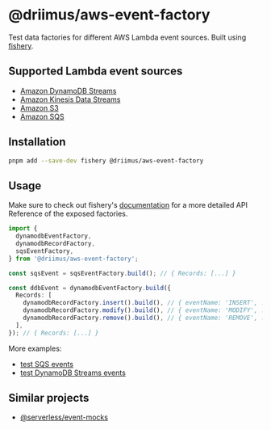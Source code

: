 # @driimus/aws-event-factory

Test data factories for different AWS Lambda event sources. Built using [fishery](https://github.com/thoughtbot/fishery).

## Supported Lambda event sources

- [Amazon DynamoDB Streams](https://docs.aws.amazon.com/amazondynamodb/latest/developerguide/Streams.Lambda.html)
- [Amazon Kinesis Data Streams](https://aws.amazon.com/kinesis/data-streams/)
- [Amazon S3](https://aws.amazon.com/s3/)
- [Amazon SQS](https://aws.amazon.com/sqs/)

## Installation

```sh
pnpm add --save-dev fishery @driimus/aws-event-factory
```

## Usage

Make sure to check out fishery's [documentation](https://github.com/thoughtbot/fishery#documentation) for a more detailed API Reference of the exposed factories.

```ts
import {
  dynamodbEventFactory,
  dynamodbRecordFactory,
  sqsEventFactory,
} from '@driimus/aws-event-factory';

const sqsEvent = sqsEventFactory.build(); // { Records: [...] }

const ddbEvent = dynamodbEventFactory.build({
  Records: [
    dynamodbRecordFactory.insert().build(), // { eventName: 'INSERT', ...}
    dynamodbRecordFactory.modify().build(), // { eventName: 'MODIFY', ...}
    dynamodbRecordFactory.remove().build(), // { eventName: 'REMOVE', ...}
  ],
}); // { Records: [...] }
```

More examples:

- [test SQS events](../sqs-permanent-failure-dlq/tests/index.test.ts)
- [test DynamoDB Streams events](../lambda-batch-processor/tests/dynamodb.test.ts)

## Similar projects

- [@serverless/event-mocks](https://github.com/serverless/event-mocks)
